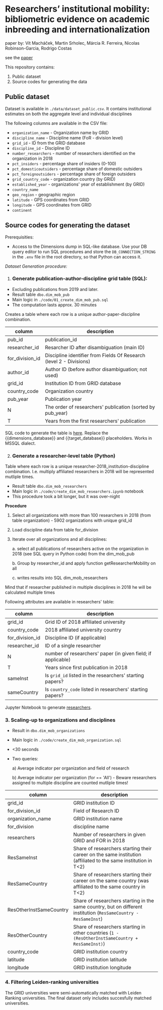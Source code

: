 # Researchers’ institutional mobility: bibliometric evidence on academic inbreeding and internationalization

paper by: Vít Macháček, Martin Srholec, Márcia R. Ferreira, Nicolas Robinson-Garcia, Rodrigo Costas

see the [paper](https://doi.org/10.1093/scipol/scab064)

This repository contains:

1. Public dataset
2. Source codes for generating the data

## Public dataset
Dataset is available in `./data/dataset_public.csv`. It contains institutional estimates on both the aggregate level and individual disciplines

The following columns are available in the CSV file:

* `organization_name` - Organization name by GRID
* `discipline_name` - Discipline name (FoR - division level)
* `grid_id` - ID from the GRID database
* `discipline_id` - Discipline ID
* `number_researchers` - number of researchers identified on the organization in 2018
* `pct_insiders` - percentage share of insiders (0-100)
* `pct_domesticoutsiders` - percentage share of domestic outsiders
* `pct_foreignoutsiders` - percentage share of foreign outsiders
* `grid_country_code` - organization country (by GRID)
* `established_year` - organizations' year of establishment (by GRID)
* `country_name` 
* `geo_region` - geographic region
* `latitude` - GPS coordinates from GRID
* `longitude` - GPS coordinates from GRID
* `continent`

## Source codes for generating the dataset

Prerequisities:
* Access to the Dimensions dump in SQL-like database. Use your DB query editor to run SQL procedures and store the `DB_CONNECTION_STRING` in the `.env` file in the root directory, so that Python can access it.

*Dataset Generation procedure:*

1. ### Generate publication-author-discipline grid table (SQL):

* Excluding publications from 2019 and later.
* Result table `dbo.dim_mob_pub`
* Main logic in `./code/01_create_dim_mob_pub.sql`
* The computation lasts approx. 30 minutes

Creates a table where each row is a unique author-paper-discipline combination.

| column          | description                                                         |
|-----------------|---------------------------------------------------------------------|
| pub_id          | publication_id                                                      |
| researcher_id   | Resarcher ID after disambiguation (main ID)                         |
| for_division_id | Discipline identifier from Fields Of Research (level 2 - Divisions) |
| author_id       | Author ID (before author disambiguation; not used)                  |
| grid_id         | Institution ID from GRID database                                   |
| country_code    | Organization country                                                |
| pub_year        | Publication year                                                    |
| N               | The order of researchers' publication (sorted by pub_year)          |
| T               | Years from the first researchers' publication                       |

SQL code to generate the table is [here](./code/01_create_dim_mob_pub.sql). Replace the {{dimensions_database}} and {{target_database}} placeholders. Works in MSSQL dialect.

2. ### Generate a researcher-level table (Python)

Table where each row is a unique researcher-2018_institution-discipline combination. I.e. multiply affiliated researchers in 2018 will be represented mutliple times. 

* Result table `dbo.dim_mob_researchers`
* Main logic in `./code/create_dim_mob_researchers.ipynb` notebook
* This procedure took a bit longer, but it was over-night

**Procedure**

1. Select all organizations with more than 100 researchers in 2018 (from table organization) - 5902 organizations with unique grid_id

2. Load discipline data from table for_division

3. Iterate over all organizations and all disciplines: 

    a. select all publications of researchers active on the organization in 2018 (see SQL query in Python code) from the dim_mob_pub 

    b. Group by researcher_id and apply function getResearcherMobility on all 

    c. writes results into SQL dim_mob_researchers

Mind that if researcher published in multiple disciplines in 2018 he will be calculated multiple times

Following attributes are available in researchers' table:

| column           | description                                                  |
|------------------|--------------------------------------------------------------|
| grid_id          | Grid ID of 2018 affiliated university                         |
| country_code     | 2018 affiliated university country                           |
| for_division_id  | Discipline ID (if applicable)                                |
| researcher_id    | ID of a single researcher                                    |
| N                | number of researchers' paper (in given field; if applicable) |
| T                | Years since first publication in 2018                        |
| sameInst         | Is `grid_id` listed in the researchers' starting papers?     |
| sameCountry      | Is `country_code` listed in researchers' starting papers?    |

Jupyter Notebook to generate [researchers](./code/02_GenerateDimMobResearcers.ipynb).


### 3. Scaling-up to organizations and disciplines

* Result in `dbo.dim_mob_organizations`
* Main logic in `./code/create_dim_mob_organization.sql`
* <30 seconds
* Two queries: 
    
    a) Average indicator per organization and field of research 
    
    b) Average indicator per organization (for == 'All') - Beware researchers assigned to multiple discipline are counted mutliple times!

| column                  | description                                                                                                      |
|-------------------------|------------------------------------------------------------------------------------------------------------------|
| grid_id                 | GRID institution ID                                                                                              |
| for_division_id         | Field of Research ID                                                                                             |
| organization_name       | GRID institution name                                                                                            |
| for_division            | discipline name                                                                                                  |
| researchers             | Number of researchers in given GRID and FOR in 2018                                                              |
| ResSameInst             | Share of researchers starting their career on the same institution (affiliated to the same institution in T<2)   |
| ResSameCountry          | Share of researchers starting their career on the same country (was affiliated to the same country in T<2)       |
| ResOtherInstSameCountry | Share of researchers starting in the same country, but on different institution (`ResSameCountry - ResSameInst`) |
| ResOtherCountry         | Share of researchers starting in other countries (`1 - (ResOtherInstSameCountry + ResSameInst)`)                 |
| country_code            | GRID institution country                                                                                         |
| latitude                | GRID institution latitude                                                                                        |
| longitude               | GRID institution longitude                                                                                       |

### 4. Filtering Leiden-ranking universities
The GRID universities were semi-automatically matched with Leiden Ranking universities. The final dataset only includes succesfully matched universities.

